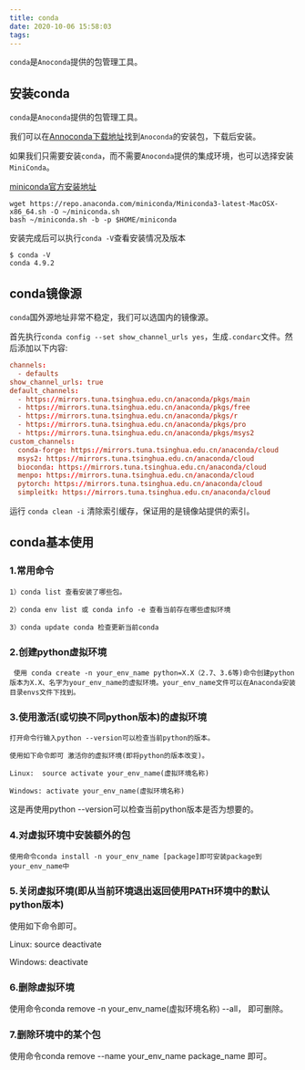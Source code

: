 ```yaml
---
title: conda
date: 2020-10-06 15:58:03
tags:
---
```


`conda`是`Anoconda`提供的包管理工具。

<!-- more -->

## 安装conda

`conda`是`Anoconda`提供的包管理工具。

我们可以在[Annoconda下载地址](https://repo.anaconda.com/archive/)找到`Anoconda`的安装包，下载后安装。

如果我们只需要安装`conda`，而不需要`Anoconda`提供的集成环境，也可以选择安装`MiniConda`。

[miniconda官方安装地址](https://docs.conda.io/projects/conda/en/latest/user-guide/install/)

```shell
wget https://repo.anaconda.com/miniconda/Miniconda3-latest-MacOSX-x86_64.sh -O ~/miniconda.sh
bash ~/miniconda.sh -b -p $HOME/miniconda
```

安装完成后可以执行`conda -V`查看安装情况及版本

```shell
$ conda -V
conda 4.9.2
```

## conda镜像源

`conda`国外源地址非常不稳定，我们可以选国内的镜像源。

首先执行`conda config --set show_channel_urls yes`，生成`.condarc`文件。然后添加以下内容:

```conf
channels:
  - defaults
show_channel_urls: true
default_channels:
  - https://mirrors.tuna.tsinghua.edu.cn/anaconda/pkgs/main
  - https://mirrors.tuna.tsinghua.edu.cn/anaconda/pkgs/free
  - https://mirrors.tuna.tsinghua.edu.cn/anaconda/pkgs/r
  - https://mirrors.tuna.tsinghua.edu.cn/anaconda/pkgs/pro
  - https://mirrors.tuna.tsinghua.edu.cn/anaconda/pkgs/msys2
custom_channels:
  conda-forge: https://mirrors.tuna.tsinghua.edu.cn/anaconda/cloud
  msys2: https://mirrors.tuna.tsinghua.edu.cn/anaconda/cloud
  bioconda: https://mirrors.tuna.tsinghua.edu.cn/anaconda/cloud
  menpo: https://mirrors.tuna.tsinghua.edu.cn/anaconda/cloud
  pytorch: https://mirrors.tuna.tsinghua.edu.cn/anaconda/cloud
  simpleitk: https://mirrors.tuna.tsinghua.edu.cn/anaconda/cloud
```

运行 `conda clean -i` 清除索引缓存，保证用的是镜像站提供的索引。


## conda基本使用

### 1.常用命令

```
1）conda list 查看安装了哪些包。

2）conda env list 或 conda info -e 查看当前存在哪些虚拟环境

3）conda update conda 检查更新当前conda
```


### 2.创建python虚拟环境


     使用 conda create -n your_env_name python=X.X（2.7、3.6等)命令创建python版本为X.X、名字为your_env_name的虚拟环境。your_env_name文件可以在Anaconda安装目录envs文件下找到。

### 3.使用激活(或切换不同python版本)的虚拟环境

    打开命令行输入python --version可以检查当前python的版本。

    使用如下命令即可 激活你的虚拟环境(即将python的版本改变)。

    Linux:  source activate your_env_name(虚拟环境名称)

    Windows: activate your_env_name(虚拟环境名称)

   这是再使用python --version可以检查当前python版本是否为想要的。

### 4.对虚拟环境中安装额外的包

    使用命令conda install -n your_env_name [package]即可安装package到your_env_name中

### 5.关闭虚拟环境(即从当前环境退出返回使用PATH环境中的默认python版本)

   使用如下命令即可。

   Linux: source deactivate

   Windows: deactivate

### 6.删除虚拟环境

   使用命令conda remove -n your_env_name(虚拟环境名称) --all， 即可删除。

### 7.删除环境中的某个包

   使用命令conda remove --name your_env_name  package_name 即可。